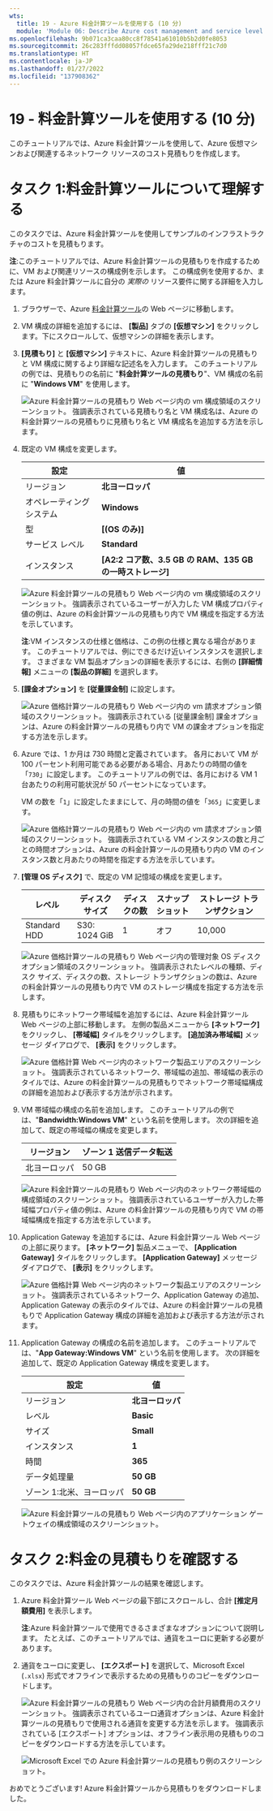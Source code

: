 ```yaml
---
wts:
  title: 19 - Azure 料金計算ツールを使用する (10 分)
  module: 'Module 06: Describe Azure cost management and service level agreements'
ms.openlocfilehash: 9b071ca3caa80cc8f78541a61010b5b2d0fe8053
ms.sourcegitcommit: 26c283fffdd08057fdce65fa29de218fff21c7d0
ms.translationtype: HT
ms.contentlocale: ja-JP
ms.lasthandoff: 01/27/2022
ms.locfileid: "137908362"
---
```

# <a name="19---use-the-pricing-calculator-10-min"></a>19 - 料金計算ツールを使用する (10 分)

このチュートリアルでは、Azure 料金計算ツールを使用して、Azure 仮想マシンおよび関連するネットワーク リソースのコスト見積もりを作成します。

# <a name="task-1-configure-the-pricing-calculator"></a>タスク 1:料金計算ツールについて理解する

このタスクでは、Azure 料金計算ツールを使用してサンプルのインフラストラクチャのコストを見積もります。 

**注**:このチュートリアルでは、Azure 料金計算ツールの見積もりを作成するために、VM および関連リソースの構成例を示します。 この構成例を使用するか、または Azure 料金計算ツールに自分の *実際の* リソース要件に関する詳細を入力します。

1. ブラウザーで、Azure [料金計算ツール](https://azure.microsoft.com/en-us/pricing/calculator/)の Web ページに移動します。

2. VM 構成の詳細を追加するには、 **[製品]** タブの **[仮想マシン]** をクリックします。下にスクロールして、仮想マシンの詳細を表示します。 

3. **[見積もり]** と **[仮想マシン]** テキストに、Azure 料金計算ツールの見積もりと VM 構成に関するより詳細な記述名を入力します。 このチュートリアルの例では、見積もりの名前に "**料金計算ツールの見積もり**"、VM 構成の名前に "**Windows VM**" を使用します。

   ![Azure 料金計算ツールの見積もり Web ページ内の vm 構成領域のスクリーンショット。 強調表示されている見積もり名と VM 構成名は、Azure の料金計算ツールの見積もりに見積もり名と VM 構成名を追加する方法を示します。](../images/1901.png)

4. 既定の VM 構成を変更します。

    | 設定 | 値 |
    | -- | -- |
    | リージョン | **北ヨーロッパ** |
    | オペレーティング システム | **Windows** |
    | 型 | **[(OS のみ)]** |
    | サービス レベル | **Standard** |  
    | インスタンス | **[A2:2 コア数、3.5 GB の RAM、135 GB の一時ストレージ]** |

   ![Azure 料金計算ツールの見積もり Web ページ内の vm 構成領域のスクリーンショット。 強調表示されているユーザーが入力した VM 構成プロパティ値の例は、Azure の料金計算ツールの見積もり内で VM 構成を指定する方法を示しています。](../images/1902.png)

    **注**:VM インスタンスの仕様と価格は、この例の仕様と異なる場合があります。 このチュートリアルでは、例にできるだけ近いインスタンスを選択します。 さまざまな VM 製品オプションの詳細を表示するには、右側の **[詳細情報]** メニューの **[製品の詳細]** を選択します。

5. **[課金オプション]** を **[従量課金制]** に設定します。

   ![Azure 価格計算ツールの見積もり Web ページ内の vm 請求オプション領域のスクリーンショット。 強調表示されている [従量課金制] 課金オプションは、Azure の料金計算ツールの見積もり内で VM の課金オプションを指定する方法を示します。](../images/1903.png)

6. Azure では、1 か月は 730 時間と定義されています。 各月において VM が100 パーセント利用可能である必要がある場合、月あたりの時間の値を「`730`」に設定します。 このチュートリアルの例では、各月における VM 1 台あたりの利用可能状況が 50 パーセントになっています。

    VM の数を「`1`」に設定したままにして、月の時間の値を「`365`」に変更します。

   ![Azure 価格計算ツールの見積もり Web ページ内の vm 請求オプション領域のスクリーンショット。 強調表示されている VM インスタンスの数と月ごとの時間オプションは、Azure の料金計算ツールの見積もり内の VM のインスタンス数と月あたりの時間を指定する方法を示しています。](../images/1904.png)

7. **[管理 OS ディスク]** で、既定の VM 記憶域の構成を変更します。

    | レベル | ディスク サイズ | ディスクの数 | スナップショット | ストレージ トランザクション |
    | ---- | --------- | --------------- | -------- | -------------------- |
    | Standard HDD | S30: 1024 GiB | 1 | オフ | 10,000 |

   ![Azure 価格計算ツールの見積もり Web ページ内の管理対象 OS ディスク オプション領域のスクリーンショット。 強調表示されたレベルの種類、ディスク サイズ、ディスクの数、ストレージ トランザクションの数は、Azure の料金計算ツールの見積もり内で VM のストレージ構成を指定する方法を示します。](../images/1905.png)

8. 見積もりにネットワーク帯域幅を追加するには、Azure 料金計算ツール Web ページの上部に移動します。 左側の製品メニューから **[ネットワーク]** をクリックし、 **[帯域幅]** タイルをクリックします。 **[追加済み帯域幅]** メッセージ ダイアログで、 **[表示]** をクリックします。

   ![Azure 価格計算 Web ページ内のネットワーク製品エリアのスクリーンショット。 強調表示されているネットワーク、帯域幅の追加、帯域幅の表示のタイルでは、Azure の料金計算ツールの見積もりでネットワーク帯域幅構成の詳細を追加および表示する方法が示されます。](../images/1906.png)

9. VM 帯域幅の構成の名前を追加します。 このチュートリアルの例では、"**Bandwidth:Windows VM**" という名前を使用します。 次の詳細を追加して、既定の帯域幅の構成を変更します。

    | リージョン | ゾーン 1 送信データ転送 |
    | ------ | -------------------------------------- |
    | 北ヨーロッパ | 50 GB |

   ![Azure 料金計算ツールの見積もり Web ページ内のネットワーク帯域幅の構成領域のスクリーンショット。 強調表示されているユーザーが入力した帯域幅プロパティ値の例は、Azure の料金計算ツールの見積もり内で VM の帯域幅構成を指定する方法を示しています。](../images/1907.png)

10. Application Gateway を追加するには、Azure 料金計算ツール Web ページの上部に戻ります。 **[ネットワーク]** 製品メニューで、 **[Application Gateway]** タイルをクリックします。 **[Application Gateway]** メッセージ ダイアログで、 **[表示]** をクリックします。

    ![Azure 価格計算 Web ページ内のネットワーク製品エリアのスクリーンショット。 強調表示されているネットワーク、Application Gateway の追加、Application Gateway の表示のタイルでは、Azure の料金計算ツールの見積もりで Application Gateway 構成の詳細を追加および表示する方法が示されます。](../images/1908.png)

11. Application Gateway の構成の名前を追加します。 このチュートリアルでは、"**App Gateway:Windows VM**" という名前を使用します。 次の詳細を追加して、既定の Application Gateway 構成を変更します。

    | 設定 | 値 |
    | -- | -- |
    | リージョン | **北ヨーロッパ** |
    | レベル | **Basic** |
    | サイズ | **Small** |
    | インスタンス | **1** |  
    | 時間 | **365** |
    | データ処理量 | **50 GB** |
    | ゾーン 1:北米、ヨーロッパ | **50 GB**|

    ![Azure 料金計算ツールの見積もり Web ページ内のアプリケーション ゲートウェイの構成領域のスクリーンショット。](../images/1909.png)


# <a name="task-2-review-the-pricing-estimate"></a>タスク 2:料金の見積もりを確認する

このタスクでは、Azure 料金計算ツールの結果を確認します。 

1. Azure 料金計算ツール Web ページの最下部にスクロールし、合計 **[推定月額費用]** を表示します。

    **注**:Azure 料金計算ツールで使用できるさまざまなオプションについて説明します。 たとえば、このチュートリアルでは、通貨をユーロに更新する必要があります。

2. 通貨をユーロに変更し、 **[エクスポート]** を選択して、Microsoft Excel (`.xlsx`) 形式でオフラインで表示するための見積もりのコピーをダウンロードします。

    ![Azure 料金計算ツールの見積もり Web ページ内の合計月額費用のスクリーンショット。 強調表示されているユーロ通貨オプションは、Azure 料金計算ツールの見積もりで使用される通貨を変更する方法を示します。 強調表示されている [エクスポート] オプションは、オフライン表示用の見積もりのコピーをダウンロードする方法を示しています。](../images/1910.png)

    ![Microsoft Excel での Azure 料金計算ツールの見積もり例のスクリーンショット。](../images/1911.png)

おめでとうございます! Azure 料金計算ツールから見積もりをダウンロードしました。
